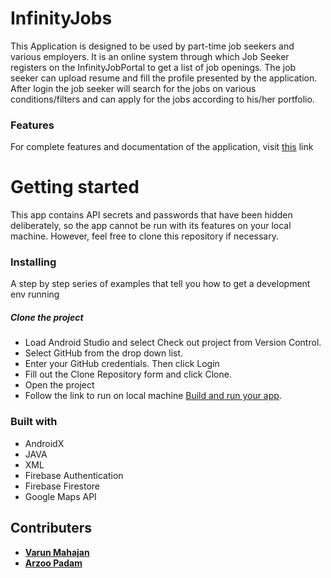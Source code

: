 # InfinityJobs
This Application is designed to be used by part-time job seekers and various employers. It is an online system through which Job Seeker registers on the InfinityJobPortal to get a list of job openings. The job seeker can upload resume and fill the profile presented by the application. After login the job seeker will search for the jobs on various conditions/filters and can apply for the jobs according to his/her portfolio.

### Features
For complete features and documentation of the application, visit [this](https://drive.google.com/file/d/14_uK6CANV7ffyof9aJ87ACGUQ8ufKIep/view?usp=sharing) link


# Getting started
This app contains API secrets and passwords that have been hidden deliberately, so the app cannot be run with its features on your local machine. However, feel free to clone this repository if necessary.

### Installing
A step by step series of examples that tell you how to get a development env running

##### Clone the project
* Load Android Studio and select Check out project from Version Control.
* Select GitHub from the drop down list.
* Enter your GitHub credentials. Then click Login
* Fill out the Clone Repository form and click Clone.
* Open the project
* Follow the link to run on local machine [Build and run your app](https://developer.android.com/studio/run).

### Built with
* AndroidX
* JAVA
* XML
* Firebase Authentication
* Firebase Firestore
* Google Maps API

## Contributers
* [**Varun Mahajan**](https://github.com/varunmahajan292)
* [**Arzoo Padam**](https://github.com/arzooGithub?tab=overview&from=2020-08-01&to=2020-08-31)
